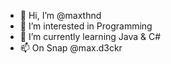 - 👋 Hi, I’m @maxthnd
- 👀 I’m interested in Programming
- 🌱 I’m currently learning Java & C#
- 📫 On Snap @max.d3ckr
